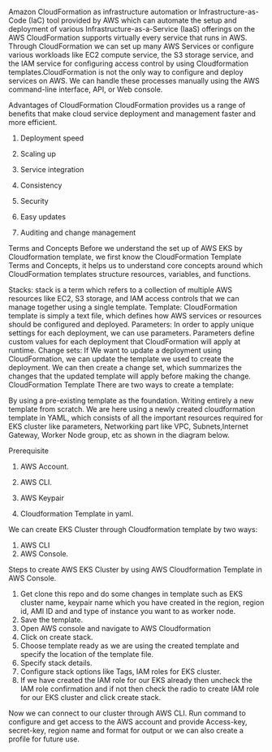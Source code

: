 Amazon CloudFormation as infrastructure automation or Infrastructure-as-Code (IaC) tool provided by AWS which can automate the setup and deployment of various Infrastructure-as-a-Service (IaaS) offerings on the AWS CloudFormation supports virtually every service that runs in AWS. Through CloudFormation we can set up many AWS Services or configure various workloads like EC2 compute service, the S3 storage service, and the IAM service for configuring access control by using Cloudformation templates.CloudFormation is not the only way to configure and deploy services on AWS. We can handle these processes manually using the AWS command-line interface, API, or Web console.

Advantages of CloudFormation
CloudFormation provides us a range of benefits that make cloud service deployment and management faster and more efficient.

1. Deployment speed

2. Scaling up

3. Service integration

4. Consistency

5. Security

6. Easy updates

7. Auditing and change management

Terms and Concepts
Before we understand the set up of AWS EKS by Cloudformation template, we first know the CloudFormation Template Terms and Concepts, it helps us to understand core concepts around which CloudFormation templates structure resources, variables, and functions.

Stacks: stack is a term which refers to a collection of multiple AWS resources like EC2, S3 storage, and IAM access controls that we can manage together using a single template.
Template: CloudFormation template is simply a text file, which defines how AWS services or resources should be configured and deployed.
Parameters: In order to apply unique settings for each deployment, we can use parameters. Parameters define custom values for each deployment that CloudFormation will apply at runtime.
Change sets: If We want to update a deployment using CloudFormation, we can update the template we used to create the deployment. We can then create a change set, which summarizes the changes that the updated template will apply before making the change.
CloudFormation Template
There are two ways to create a template:

By using a pre-existing template as the foundation.
Writing entirely a new template from scratch.
We are here using a newly created cloudformation template in YAML, which consists of all the important resources required for EKS cluster like parameters, Networking part like VPC, Subnets,Internet Gateway, Worker Node group, etc as shown in the diagram below.

Prerequisite
1. AWS Account.

2. AWS CLI.

3. AWS Keypair

4. Cloudformation Template in yaml.

We can create EKS Cluster through Cloudformation template by two ways:

1. AWS CLI
2. AWS Console.

Steps to create AWS EKS Cluster by using AWS Cloudformation Template in AWS Console.

1. Get clone this repo and do some changes in template such as EKS cluster name, keypair name which you have created in the region, region id, AMI ID and and type of instance you want to as worker node.
2. Save the template.
3. Open AWS console and navigate to AWS Cloudformation
4. Click on create stack.
5. Choose template ready as we are using the created template and specify the location of the template file.
6. Specify stack details. 
7. Configure stack options like Tags, IAM roles for EKS cluster.
8. If we have created the IAM role for our EKS already then uncheck the IAM role confirmation and if not then check the radio to create IAM role for our EKS cluster and click create stack.

Now we can connect to our cluster through AWS CLI. Run command to configure and get access to the AWS account and provide Access-key, secret-key, region name and format for output or we can also create a profile for future use.

